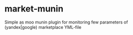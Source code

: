 market-munin
============

Simple as moo munin plugin for monitoring few parameters of (yandex|google) marketplace YML-file

